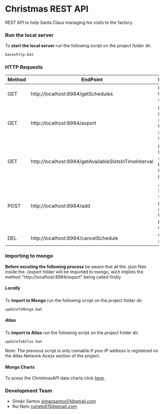 # Christmas REST API
REST API to help Santa Claus managing his visits to the factory.

### Run the local server
To **start the local server** run the following script on the project folder dir.
```sh
basexhttp.bat
```

### HTTP Requests
| Method | EndPoint |Description| Query Params | Headers |
| ------ | -------- |---------- | ------------ | ------- |
| GET | http://localhost:8984/getSchedules | Returns all the schedules. | n.a.| default |
| GET | http://localhost:8984/export | Exports all the schedules to ./export as .json files. | n.a.| default |
| GET | http://localhost:8984/getAvailableSlotsInTimeInterval | Returns all the free slots between a time interval. | startDate=YYYY-MM-dd and finishDate=YYYY-MM-dd| default |
| POST | http://localhost:8984/add | Adds an Schedule if valid and possible attending to the preference dates. | n.a.| Content-Type = application/xml |
| DEL | http://localhost:8984/cancelSchedule | Cancels a schedule. | id=SCHEDULE_ID_# | default |

### Importing to mongo
**Before excuting the following process** be aware that all the .json files inside the ./export folder will be imported to mongo, wich  implies the method "http://localhost:8984/export" being called firstly.

##### Locally
To **import to Mongo** run the following script on the project folder dir.
```sh
updateToMongo.bat
```

##### Atlas
To **import to Atlas** run the following script on the project folder dir.
```sh
updateToAtlas.bat
```
Note: The previous script is only runnable if your IP address is registered on the Atlas Network Acess section of the project.

#### Mongo Charts
To acess the ChristmasAPI data charts click [here](https://charts.mongodb.com/charts-project-0-entuy/public/dashboards/61d0f46b-2c98-4d5a-8908-1d126b4d8c05).

### Development Team
- Simão Santos simaosantos01@gmail.com
- Rui Neto ruineto015@gmail.com
